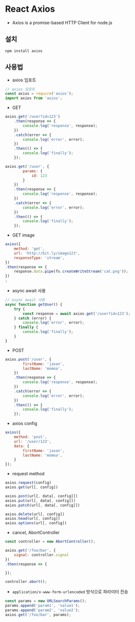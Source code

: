 # React Axios
- Axios is a promise-based HTTP Client for node.js

## 설치
```shell
npm install axios
```

## 사용법

- axios 임포트
```javascript
// axios 임포트
const axios = require('axios');
import axios from 'axios';
```

- GET
```javascript
axios.get('/user?id=123')
    .then(response => {
        console.log('response', response);
    })
    .catch(error => {
        console.log('error', error);
    })
    .then(() => {
        console.log('finally');
    });

axios.get('/user', {
        params: {
            id: 123
        }
    })
    .then(response => {
        console.log('response', response);
    })
    .catch(error => {
        console.log('error', error);
    })
    .then(() => {
        console.log('finally');
    });
```

- GET image
```javascript
axios({
    method: 'get',
    url: 'http://bit.ly/image123',
    responseType: 'stream',
})
.then(response => {
    response.data.pipe(fs.createWriteStream('cat.png'));
})
;
```

- async await 사용
```javascript
// async await 사용
async function getUser() {
    try {
        const response = await axios.get('/user?id=123');
    } catch (error) {
        console.log('error', error);
    } finally {
        console.log('finally');
    }
}
```

- POST
```javascript
axios.post('/user', {
        firstName: 'jason',
        lastName: 'momoa',
    })
    .then(response => {
        console.log('response', response);
    })
    .catch(error => {
        console.log('error', error);
    })
    .then(() => {
        console.log('finally');
    });
```

- axios config
```javascript
axios({
    method: 'post',
    url: '/user/123',
    data: {
        firstName: 'jason',
        lastName: 'momoa',
    }
});
```

- request method
```javascript
axios.request(config)
axios.get(url[, config])

axios.post(url[, data[, config]])
axios.put(url[, data[, config]])
axios.patch(url[, data[, config]])

axios.delete(url[, config])
axios.head(url[, config])
axios.options(url[, config])
```

- cancel, AbortController
```javascript
const controller = new AbortController();

axios.get('/foo/bar', {
    signal: controller.signal
})
.then(response => {

});

controller.abort();
```

- `application/x-www-form-urlencoded` 방식으로 파라미터 전송
```javascript
const params = new URLSearchParams();
params.append('param1', 'value1');
params.append('param2', 'value2');
axios.get('/foo/bar', params);
```
